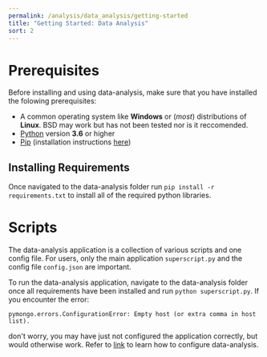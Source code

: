 ```yaml
---
permalink: /analysis/data_analysis/getting-started
title: "Getting Started: Data Analysis"
sort: 2
---
```


# Prerequisites
Before installing and using data-analysis, make sure that you have installed the folowing prerequisites:
- A common operating system like **Windows** or (*most*) distributions of **Linux**. BSD may work but has not been tested nor is it reccomended.
- [Python](https://www.python.org/) version **3.6** or higher
- [Pip](https://pip.pypa.io/en/stable/) (installation instructions [here](https://pip.pypa.io/en/stable/installing/))

## Installing Requirements

Once navigated to the data-analysis folder run `pip install -r requirements.txt` to install all of the required python libraries.

# Scripts

The data-analysis application is a collection of various scripts and one config file. For users, only the main application `superscript.py` and the config file `config.json` are important. 

To run the data-analysis application, navigate to the data-analysis folder once all requirements have been installed and run `python superscript.py`. If you encounter the error:

`pymongo.errors.ConfigurationError: Empty host (or extra comma in host list).`

don't worry, you may have just not configured the application correctly, but would otherwise work. Refer to [link]() to learn how to configure data-analysis.